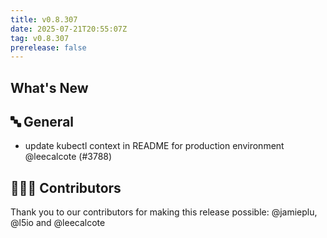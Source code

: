 ```yaml
---
title: v0.8.307
date: 2025-07-21T20:55:07Z
tag: v0.8.307
prerelease: false
---
```


## What's New
## 🔤 General
- update kubectl context in README for production environment @leecalcote (#3788)

## 👨🏽‍💻 Contributors

Thank you to our contributors for making this release possible:
@jamieplu, @l5io and @leecalcote

